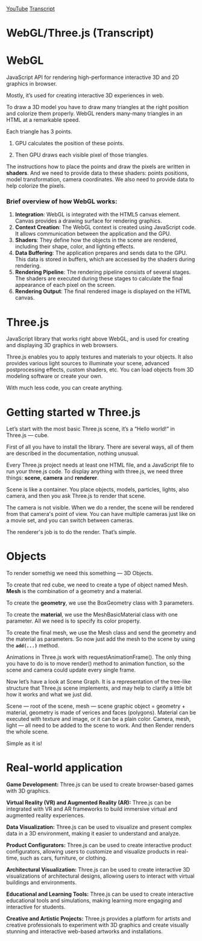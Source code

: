 [YouTube](https://youtu.be/Pxww1WaqPRc)
[Transcript](https://docs.google.com/document/d/1pWVeweTtD9h8itk3WRxrUKmP9A5gAVF_dAY3ckvy4tM/edit?usp=sharing)


# WebGL/Three.js (Transcript)
# WebGL

JavaScript API for rendering high-performance interactive 3D and 2D graphics in browser.

Mostly, it’s used for creating interactive 3D experiences in web.

To draw a 3D model you have to draw many triangles at the right position and colorize them properly. WebGL renders many-many triangles in an HTML <canvas> at a remarkable speed.

Each triangle has 3 points. 

1) GPU calculates the position of these points.  

2) Then GPU draws each visible pixel of those triangles. 

The instructions how to place the points and draw the pixels are written in **shaders**. And we need to provide data to these shaders: points positions, model transformation, camera coordinates. We also need to provide data to help colorize the pixels. 

### Brief overview of how WebGL works:

1. **Integration**: WebGL is integrated with the HTML5 canvas element. Canvas provides a drawing surface for rendering graphics.
2. **Context Creation**: The WebGL context is created using JavaScript code. It allows communication between the application and the GPU.
3. **Shaders**: They define how the objects in the scene are rendered, including their shape, color, and lighting effects.
4. **Data Buffering**: The application prepares and sends data to the GPU. This data is stored in buffers, which are accessed by the shaders during rendering.
5. **Rendering Pipeline**: The rendering pipeline consists of several stages. The shaders are executed during these stages to calculate the final appearance of each pixel on the screen.
6. **Rendering Output**: The final rendered image is displayed on the HTML canvas.

# Three.js

JavaScript library that works right above WebGL, and is used for creating and displaying 3D graphics in web browsers. 

Three.js enables you to apply textures and materials to your objects. It also provides various light sources to illuminate your scene, advanced postprocessing effects, custom shaders, etc. You can load objects from 3D modeling software or create your own.

With much less code, you can create anything.

# Getting started w Three.js

Let’s start with the most basic Three.js scene, it’s a “Hello world!” in Three.js — cube.

First of all you have to install the library. There are several ways, all of them are described in the documentation, nothing unusual.

Every Three.js project needs at least one HTML file, and a JavaScript file to run your three.js code.  To display anything with three.js, we need three things: **scene**, **camera** and **renderer**. 

Scene is like a container. You place objects, models, particles, lights, also camera, and then you ask Three.js to render that scene. 

The camera is not visible. When we do a render, the scene will be rendered from that camera's point of view. You can have multiple cameras just like on a movie set, and you can switch between cameras. 

The renderer's job is to do the render. That’s simple.

# Objects

To render somethig we need this something — 3D Objects.

To create that red cube, we need to create a type of object named Mesh. **Mesh** is the combination of a geometry and a material.

To create the **geometry**, we use the BoxGeometry class with 3 parameters.

To create the **material**, we use the MeshBasicMaterial class with one parameter. All we need is to specify its color property.

To create the final mesh, we use the Mesh class and send the geometry and the material as parameters. So now just add the mesh to the scene by using the **`add(...)`** method.

Animations in Three.js work with requestAnimationFrame(). The only thing you have to do is to move render() method to animation function, so the scene and camera could update every single frame.

Now let’s have a look at Scene Graph. It is a representation of the tree-like structure that Three.js scene implements, and may help to clarify a little bit how it works and what we just did.

Scene — root of the scene, mesh — scene graphic object = geometry + material, geometry is made of verices and faces (polygons). Material can be executed with texture and image, or it can be a plain color. Camera, mesh, light — all need to be added to the scene to work. And then Render renders the whole scene. 

Simple as it is!

# Real-world application

**Game Development:** Three.js can be used to create browser-based games with 3D graphics.

**Virtual Reality (VR) and Augmented Reality (AR):** Three.js can be integrated with VR and AR frameworks to build immersive virtual and augmented reality experiences.

**Data Visualization:** Three.js can be used to visualize and present complex data in a 3D environment, making it easier to understand and analyze.

**Product Configurators:** Three.js can be used to create interactive product configurators, allowing users to customize and visualize products in real-time, such as cars, furniture, or clothing.

**Architectural Visualization:** Three.js can be used to create interactive 3D visualizations of architectural designs, allowing users to interact with virtual buildings and environments.

**Educational and Learning Tools:** Three.js can be used to create interactive educational tools and simulations, making learning more engaging and interactive for students.

**Creative and Artistic Projects:** Three.js provides a platform for artists and creative professionals to experiment with 3D graphics and create visually stunning and interactive web-based artworks and installations.